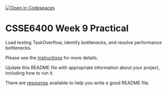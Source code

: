 [![Open in Codespaces](https://classroom.github.com/assets/launch-codespace-7f7980b617ed060a017424585567c406b6ee15c891e84e1186181d67ecf80aa0.svg)](https://classroom.github.com/open-in-codespaces?assignment_repo_id=10990664)
# CSSE6400 Week 9 Practical

Load testing TaskOverflow, identify bottlenecks, and resolve performance bottlenecks.

Please see the [instructions](https://csse6400.uqcloud.net/practicals/week09) for more details.

Update this README file with appropriate information about your project,
including how to run it.

There are [resources](https://www.makeareadme.com) available to help you write a good README file.



